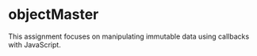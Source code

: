 # objectMaster
This assignment focuses on manipulating immutable data using callbacks with JavaScript.
